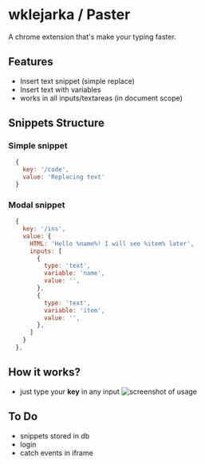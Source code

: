 # wklejarka / Paster 
 A chrome extension that's make your typing faster.
## Features

- Insert text snippet (simple replace)
- Insert text with variables
- works in all inputs/textareas (in document scope)

## Snippets Structure
### Simple snippet
```javascript
  {
  	key: '/code',
  	value: 'Replacing text'
  }
```
### Modal snippet
```javascript
  {
    key: '/ins',
    value: {
      HTML: 'Hello %name%! I will see %item% later',
      inputs: [
        {
          type: 'text',
          variable: 'name',
          value: '',
        },
        {
          type: 'text',
          variable: 'item',
          value: '',
        },
      ]
    }
  },
```

## How it works?
- just type your **key** in any input
![screenshot of usage](https://preview.ibb.co/jWUf7H/screenshot.jpg)

## To Do
- snippets stored in db
- login
- catch events in iframe
